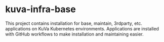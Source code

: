 # kuva-infra-base
This project contains installation for base, maintain, 3rdparty, etc. applications on KuVa Kubernetes environments.
Applications are installed with GitHub workflows to make installation and maintaining easier.
